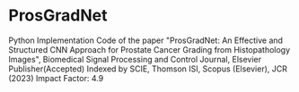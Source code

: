 # ProsGradNet
Python Implementation Code of the paper  "ProsGradNet: An Effective and  Structured CNN Approach for Prostate Cancer Grading from Histopathology Images", Biomedical Signal Processing and Control Journal, Elsevier Publisher(Accepted) Indexed by SCIE, Thomson ISI, Scopus (Elsevier), JCR (2023) Impact Factor: 4.9
